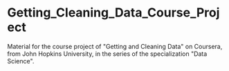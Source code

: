 # Getting_Cleaning_Data_Course_Project
Material for the course project of "Getting and Cleaning Data" on Coursera, from John Hopkins University, in the series of the specialization "Data Science".
